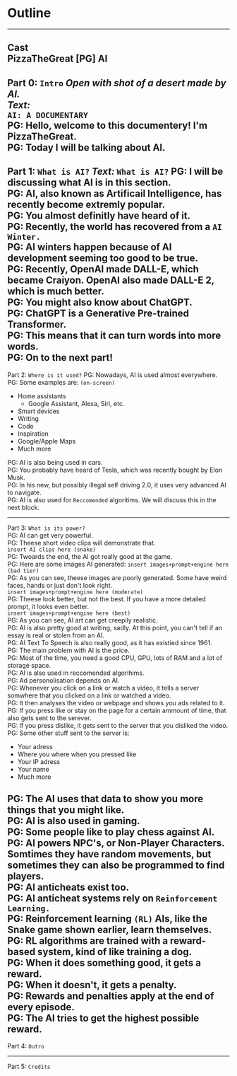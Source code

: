 # Outline  
---
Cast  
PizzaTheGreat [PG] 
AI
---
Part 0: `Intro`
*Open with shot of a desert made by AI.*   
*Text:*  
`AI: A DOCUMENTARY`  
PG: Hello, welcome to this documentery! I'm PizzaTheGreat.  
PG: Today I will be talking about AI.  
---
Part 1: `What is AI?`
*Text:*
`What is AI?`
PG: I will be discussing what AI is in this section.  
PG: AI, also known as Artificail Intelligence, has recently become extremly popular.  
PG: You almost definitly have heard of it.  
PG: Recently, the world has recovered from a `AI Winter.`  
PG: AI winters happen because of AI development seeming too good to be true.  
PG: Recently, OpenAI made DALL-E, which became Craiyon. OpenAI also made DALL-E 2, which is much better.  
PG: You might also know about ChatGPT.  
PG: ChatGPT is a Generative Pre-trained Transformer.  
PG: This means that it can turn words into more words.  
PG: On to the next part!  
---  
Part 2: `Where is it used?`
PG: Nowadays, AI is used almost everywhere.  
PG: Some examples are: `(on-screen)`
- Home assistants
    - Google Assistant, Alexa, Siri, etc. 
- Smart devices
- Writing
- Code
- Inspiration
- Google/Apple Maps
- Much more  

PG: AI is also being used in cars.  
PG: You probably have heard of Tesla, which was recently bought by Elon Musk.  
PG: In his new, but possibly illegal self driving 2.0, it uses very advanced AI to navigate.  
PG: AI is also used for `Reccomended` algoritims. We will discuss this in the next block.  

---
Part 3: `What is its power?`  
PG: AI can get very powerful.  
PG: Theese short video clips will demonstrate that.  
`insert AI clips here (snake)`  
PG: Twoards the end, the AI got really good at the game.  
PG: Here are some images AI generated:
`insert images+prompt+engine here (bad tier)`  
PG: As you can see, theese images are poorly generated. Some have weird faces, hands or just don't look right.  
`insert images+prompt+engine here (moderate)`  
PG: Theese look better, but not the best. If you have a more detailed prompt, it looks even better.  
`insert images+prompt+engine here (best)`  
PG: As you can see, AI art can get creepily realistic.  
PG: AI is also pretty good at writing, sadly. At this point, you can't tell if an essay is real or stolen from an AI.  
PG: AI Text To Speech is also really good, as it has existied since 1961.  
PG: The main problem with AI is the price.  
PG: Most of the time, you need a good CPU, GPU, lots of RAM and a lot of storage space.  
PG: AI is also used in reccomended algorihims.  
PG: Ad personolisation depends on AI.  
PG: Whenever you click on a link or watch a video, it tells a server somwhere that you clicked on a link or watched a video.  
PG: It then analyses the video or webpage and shows you ads related to it.  
PG: If you press like or stay on the page for a certain ammount of time, that also gets sent to the serever.  
PG: If you press dislike, it gets sent to the server that you disliked the video.  
PG: Some other stuff sent to the server is:  
* Your adress
* Where you where when you pressed like
* Your IP adress
* Your name
* Much more  
  
PG: The AI uses that data to show you more things that you might like.  
PG: AI is also used in gaming.  
PG: Some people like to play chess against AI.  
PG: AI powers NPC's, or Non-Player Characters. Somtimes they have random movements, but sometimes they can also be programmed to find players.  
PG: AI anticheats exist too.  
PG: AI anticheat systems rely on `Reinforcement Learning.`  
PG: Reinforcement learning `(RL)` AIs, like the Snake game shown earlier, learn themselves.  
PG: RL algorithms are trained with a reward-based system, kind of like training a dog.  
PG: When it does something good, it gets a **reward.**  
PG: When it doesn't, it gets a **penalty.**  
PG: Rewards and penalties apply at the end of every **episode.**  
PG: The AI tries to get the highest possible **reward.**
--- 
Part 4: `Outro`  

---
Part 5: `Credits`
